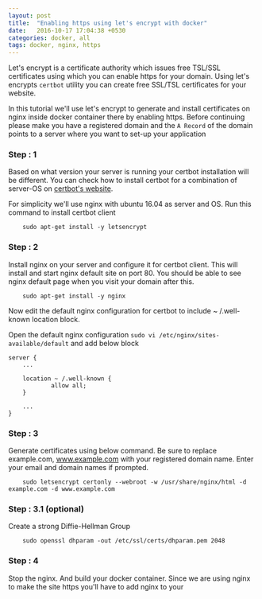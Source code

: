```yaml
---
layout: post
title:  "Enabling https using let's encrypt with docker"
date:   2016-10-17 17:04:38 +0530
categories: docker, all
tags: docker, nginx, https
---
```

Let's encrypt is a certificate authority which issues free TSL/SSL certificates using which you can enable https for your domain. Using let's encrypts ``certbot`` utility you can create free SSL/TSL certificates for your website. 

In this tutorial we'll use let's encrypt to generate and install certificates on nginx inside docker container there by enabling https. Before continuing please make you have a registered domain and the ``A Record`` of the domain points to a server where you want to set-up your application 

### Step : 1

Based on what version your server is running your certbot installation will be different. You can check how to install certbot for a combination of server-OS on [certbot's website](https://certbot.eff.org/). 

For simplicity we'll use nginx with ubuntu 16.04 as server and OS. Run this command to install certbot client

        sudo apt-get install -y letsencrypt


### Step : 2

Install nginx on your server and configure it for certbot client. This will install and start nginx default site on port 80. You should be able to see nginx default page when you visit your domain after this.
        
        sudo apt-get install -y nginx

Now edit the default nginx configuration for certbot to include ~ /.well-known location block. 

Open the default nginx configuration ``sudo vi /etc/nginx/sites-available/default`` and add below block

    server {
        ...

        location ~ /.well-known {
                allow all;
        }

        ...
    }

### Step : 3

Generate certificates using below command. Be sure to replace example.com, www.example.com with your registered domain name. Enter your email and domain names if prompted.

        sudo letsencrypt certonly --webroot -w /usr/share/nginx/html -d example.com -d www.example.com 


### Step : 3.1 (optional)

Create a strong Diffie-Hellman Group

        sudo openssl dhparam -out /etc/ssl/certs/dhparam.pem 2048

### Step : 4
Stop the nginx. And build your docker container. Since we are using nginx to make the site https you'll have to add nginx to your 

















